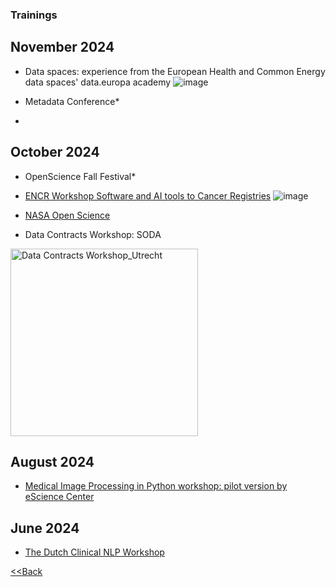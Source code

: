 ### Trainings

## November 2024
- Data spaces: experience from the European Health and Common Energy data spaces' data.europa academy
  ![image](https://github.com/user-attachments/assets/03fa225c-3308-4c1c-a7fa-e9a60ed196d0)

- Metadata Conference*
- 
  
## October 2024
- OpenScience Fall Festival*
- [ENCR Workshop Software and AI tools to Cancer Registries](https://encr.eu/workshop/encr-workshop-software-and-ai-tools-crs-18-25-october-2024-online) ![image](https://github.com/user-attachments/assets/aba2e582-c908-4c1a-ae22-51b5de250e3d)

- [NASA Open Science](https://www.credly.com/badges/28b0fbee-da64-451a-9cdc-5a999b0e66d0/public_url)
- Data Contracts Workshop: SODA
<img width="300" alt="Data Contracts Workshop_Utrecht" src="https://github.com/user-attachments/assets/e3483959-1d89-4957-be18-cd88ff18e93a">

## August 2024
- [Medical Image Processing in Python workshop: pilot version by eScience Center](https://www.esciencecenter.nl/event/pilot-medical-image-processing/)


## June 2024
- [The Dutch Clinical NLP Workshop](https://clinicalnlp.nl/)

[<<Back](/README.md)

